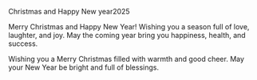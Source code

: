 Christmas and Happy New year2025

Merry Christmas and Happy New Year! Wishing you a season full of love, laughter, and joy. May the coming year bring you happiness, health, and success.

Wishing you a Merry Christmas filled with warmth and good cheer. May your New Year be bright and full of blessings.
